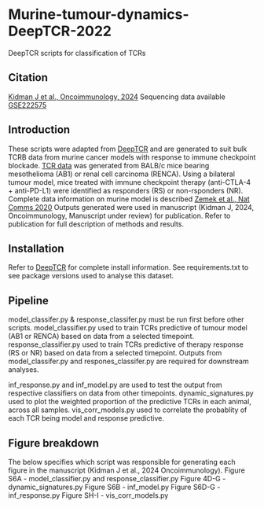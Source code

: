 # Murine-tumour-dynamics-DeepTCR-2022
DeepTCR scripts for classification of TCRs

## Citation
[Kidman J et al., Oncoimmunology, 2024](https://doi.org/10.1080/2162402X.2024.2345859)
Sequencing data available [GSE222575](https://www.ncbi.nlm.nih.gov/geo/query/acc.cgi?acc=GSE222575)

## Introduction
These scripts were adapted from [DeepTCR](sidhomj.github.io/deeptcr/) and are generated to suit bulk TCRB data from murine cancer models with response to immune checkpoint blockade. 
[TCR data](https://github.com/22461922Joel/Murine-tumour-dynamics-DeepTCR-2022/tree/72a0ed060befd0d69cacf64df0a0d2345e268873/data) was generated from BALB/c mice bearing mesothelioma (AB1) or renal cell carcinoma (RENCA). Using a bilateral tumour model, mice treated with immune checkpoint therapy (anti-CTLA-4 + anti-PD-L1) were identified as responders (RS) or non-rsponders (NR). Complete data information on murine model is described  [Zemek et al., Nat Comms 2020](https://www.nature.com/articles/s41467-022-32567-8)
Outputs generated were used in manuscript (Kidman J, 2024, Oncoimmunology, Manuscript under review) for publication. Refer to publication for full description of methods and results.

## Installation
Refer to [DeepTCR](sidhomj.github.io/deeptcr/) for complete install information.
See requirements.txt to see package versions used to analyse this dataset.

## Pipeline
model_classifer.py & response_classifer.py must be run first before other scripts. 
model_classifier.py used to train TCRs predictive of tumour model (AB1 or RENCA) based on data from a selected timepoint. 
response_classifier.py used to train TCRs predictive of therapy response (RS or NR) based on data from a selected timepoint.
Outputs from model_classifer.py and respones_classifer.py are required for downstream analyses.

inf_response.py and inf_model.py are used to test the output from respective classifiers on data from other timepoints.
dynamic_signatures.py used to plot the weighted proportion of the predictive TCRs in each animal, across all samples. 
vis_corr_models.py used to correlate the probablity of each TCR being model and response predictive. 

## Figure breakdown
The below specifies which script was responsible for generating each figure in the manuscript (Kidman J et al., 2024 Oncoimmunology).
Figure S6A - model_classifier.py and response_classifier.py
Figure 4D-G - dynamic_signatures.py
Figure S6B - inf_model.py
Figure S6D-G - inf_response.py
Figure SH-I - vis_corr_models.py


